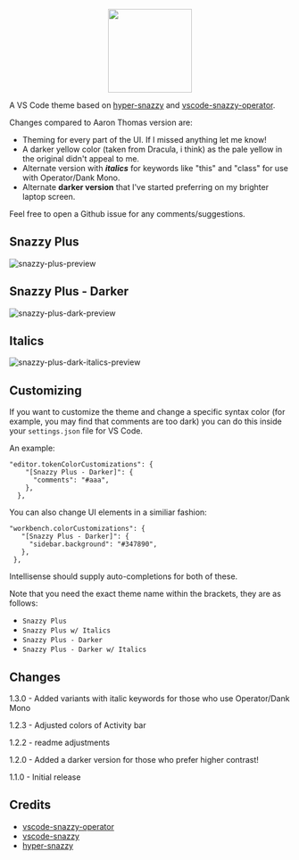 <p align="center">
  <img src="https://github.com/akarlsten/snazzy-plus/raw/master/images/icon.png" width="150" height="150">
</p>

A VS Code theme based on [hyper-snazzy](https://github.com/sindresorhus/hyper-snazzy) and [vscode-snazzy-operator](https://github.com/aaronthomas/vscode-snazzy-operator).

Changes compared to Aaron Thomas version are:

- Theming for every part of the UI. If I missed anything let me know!
- A darker yellow color (taken from Dracula, i think) as the pale yellow in the original didn't appeal to me.
- Alternate version with **_italics_** for keywords like "this" and "class" for use with Operator/Dank Mono.
- Alternate **darker version** that I've started preferring on my brighter laptop screen.

Feel free to open a Github issue for any comments/suggestions.

## Snazzy Plus

![snazzy-plus-preview](https://github.com/akarlsten/snazzy-plus/raw/master/preview.png)

## Snazzy Plus - Darker

![snazzy-plus-dark-preview](https://github.com/akarlsten/snazzy-plus/raw/master/preview-dark.png)

## Italics

![snazzy-plus-dark-italics-preview](https://github.com/akarlsten/snazzy-plus/raw/master/preview-italics.png)

## Customizing

If you want to customize the theme and change a specific syntax color (for example, you may find that comments are too dark) you can do this inside your `settings.json` file for VS Code.

An example:
```
"editor.tokenColorCustomizations": {
    "[Snazzy Plus - Darker]": {
      "comments": "#aaa",
    },
  },
 ```
 
 You can also change UI elements in a similiar fashion:
 ```
"workbench.colorCustomizations": {
    "[Snazzy Plus - Darker]": {
      "sidebar.background": "#347890",
    },
  },
```

Intellisense should supply auto-completions for both of these.
 
 Note that you need the exact theme name within the brackets, they are as follows:
 - `Snazzy Plus`
 - `Snazzy Plus w/ Italics`
 - `Snazzy Plus - Darker`
 - `Snazzy Plus - Darker w/ Italics`

## Changes

1.3.0 - Added variants with italic keywords for those who use Operator/Dank Mono

1.2.3 - Adjusted colors of Activity bar

1.2.2 - readme adjustments

1.2.0 - Added a darker version for those who prefer higher contrast!

1.1.0 - Initial release

## Credits

- [vscode-snazzy-operator](https://github.com/aaronthomas/vscode-snazzy-operator)
- [vscode-snazzy](https://github.com/alexanderbast/vscode-snazzy)
- [hyper-snazzy](https://github.com/sindresorhus/hyper-snazzy)
